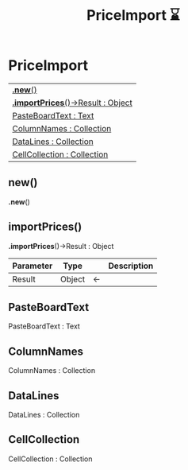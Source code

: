 ﻿---
layout: default
title: PriceImport ⌛
parent: Classes
---

# PriceImport

|   |
|:---|
|[**.new**()](#new)<br>|
|[**.importPrices**()->Result : Object](#importprices)<br>|
|[PasteBoardText : Text](#pasteboardtext)<br>|
|[ColumnNames : Collection](#columnnames)<br>|
|[DataLines : Collection](#datalines)<br>|
|[CellCollection : Collection](#cellcollection)<br>|


## new()
**.new**()


## importPrices()
**.importPrices**()->Result : Object

|Parameter|Type|   |Description|
|:---|:---:|:---:|:---:|
|Result|Object|<-|<Description>|

## PasteBoardText
PasteBoardText : Text


## ColumnNames
ColumnNames : Collection


## DataLines
DataLines : Collection


## CellCollection
CellCollection : Collection

